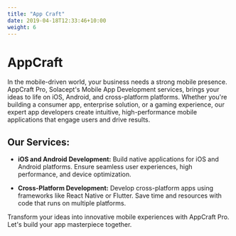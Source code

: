 ```yaml
---
title: "App Craft"
date: 2019-04-18T12:33:46+10:00
weight: 6
---
```


# AppCraft

In the mobile-driven world, your business needs a strong mobile presence. AppCraft Pro, Solacept's Mobile App Development services, brings your ideas to life on iOS, Android, and cross-platform platforms. Whether you're building a consumer app, enterprise solution, or a gaming experience, our expert app developers create intuitive, high-performance mobile applications that engage users and drive results.

## Our Services:

- **iOS and Android Development:**
  Build native applications for iOS and Android platforms. Ensure seamless user experiences, high performance, and device optimization.

- **Cross-Platform Development:**
  Develop cross-platform apps using frameworks like React Native or Flutter. Save time and resources with code that runs on multiple platforms.

Transform your ideas into innovative mobile experiences with AppCraft Pro. Let's build your app masterpiece together.

